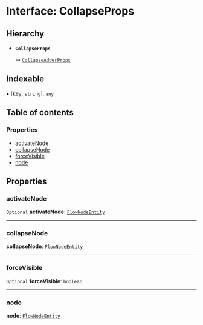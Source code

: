 # Interface: CollapseProps

## Hierarchy

* **`CollapseProps`**

  ↳ [`CollapseAdderProps`](/auto-docs/fixed-layout-editor/interfaces/CollapseAdderProps.md)

## Indexable

▪ \[key: `string`]: `any`

## Table of contents

### Properties

* [activateNode](/auto-docs/fixed-layout-editor/interfaces/CollapseProps.md#activatenode)
* [collapseNode](/auto-docs/fixed-layout-editor/interfaces/CollapseProps.md#collapsenode)
* [forceVisible](/auto-docs/fixed-layout-editor/interfaces/CollapseProps.md#forcevisible)
* [node](/auto-docs/fixed-layout-editor/interfaces/CollapseProps.md#node)

## Properties

### activateNode

`Optional` **activateNode**: [`FlowNodeEntity`](/auto-docs/fixed-layout-editor/classes/FlowNodeEntity-1.md)

***

### collapseNode

**collapseNode**: [`FlowNodeEntity`](/auto-docs/fixed-layout-editor/classes/FlowNodeEntity-1.md)

***

### forceVisible

`Optional` **forceVisible**: `boolean`

***

### node

**node**: [`FlowNodeEntity`](/auto-docs/fixed-layout-editor/classes/FlowNodeEntity-1.md)
